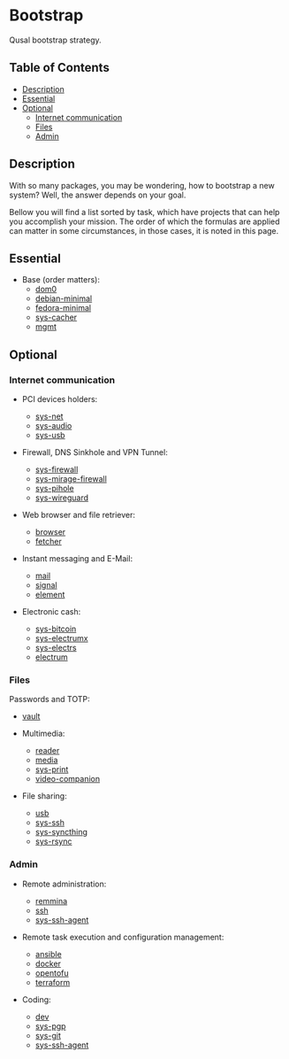 # Bootstrap

Qusal bootstrap strategy.

## Table of Contents

* [Description](#description)
* [Essential](#essential)
* [Optional](#optional)
  * [Internet communication](#internet-communication)
  * [Files](#files)
  * [Admin](#admin)

## Description

With so many packages, you may be wondering, how to bootstrap a new system?
Well, the answer depends on your goal.

Bellow you will find a list sorted by task, which have projects that can help
you accomplish your mission. The order of which the formulas are applied can
matter in some circumstances, in those cases, it is noted in this page.

## Essential

- Base (order matters):
  - [dom0](../salt/dom0/README.md)
  - [debian-minimal](../salt/debian-minimal/README.md)
  - [fedora-minimal](../salt/fedora-minimal/README.md)
  - [sys-cacher](../salt/sys-cacher/README.md)
  - [mgmt](../salt/mgmt/README.md)

## Optional

### Internet communication

- PCI devices holders:
  - [sys-net](../salt/sys-net/README.md)
  - [sys-audio](../salt/sys-audio/README.md)
  - [sys-usb](../salt/sys-usb/README.md)

- Firewall, DNS Sinkhole and VPN Tunnel:
  - [sys-firewall](../salt/sys-firewall/README.md)
  - [sys-mirage-firewall](../salt/sys-mirage-firewall/README.md)
  - [sys-pihole](../salt/sys-pihole/README.md)
  - [sys-wireguard](../salt/sys-wireguard/README.md)

- Web browser and file retriever:
  - [browser](../salt/browser/README.md)
  - [fetcher](../salt/fetcher/README.md)

- Instant messaging and E-Mail:
  - [mail](../salt/mail/README.md)
  - [signal](../salt/signal/README.md)
  - [element](../salt/element/README.md)

- Electronic cash:
  - [sys-bitcoin](../salt/sys-bitcoin/README.md)
  - [sys-electrumx](../salt/sys-electrumx/README.md)
  - [sys-electrs](../salt/sys-electrs/README.md)
  - [electrum](../salt/electrum/README.md)

### Files

Passwords and TOTP:
  - [vault](../salt/vault/README.md)

- Multimedia:
  - [reader](../salt/reader/README.md)
  - [media](../salt/media/README.md)
  - [sys-print](../salt/sys-print/README.md)
  - [video-companion](../salt/video-companion/README.md)

- File sharing:
  - [usb](../salt/usb/README.md)
  - [sys-ssh](../salt/sys-ssh/README.md)
  - [sys-syncthing](../salt/sys-syncthing/README.md)
  - [sys-rsync](../salt/sys-rsync/README.md)

### Admin

- Remote administration:
  - [remmina](../salt/remmina/README.md)
  - [ssh](../salt/ssh/README.md)
  - [sys-ssh-agent](../salt/sys-ssh-agent/README.md)

- Remote task execution and configuration management:
  - [ansible](../salt/ansible/README.md)
  - [docker](../salt/docker/README.md)
  - [opentofu](../salt/opentofu/README.md)
  - [terraform](../salt/terraform/README.md)

- Coding:
  - [dev](../salt/dev/README.md)
  - [sys-pgp](../salt/sys-pgp/README.md)
  - [sys-git](../salt/sys-git/README.md)
  - [sys-ssh-agent](../salt/sys-ssh-agent/README.md)
